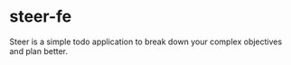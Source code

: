 # steer-fe

Steer is a simple todo application to break down your complex objectives and plan better.